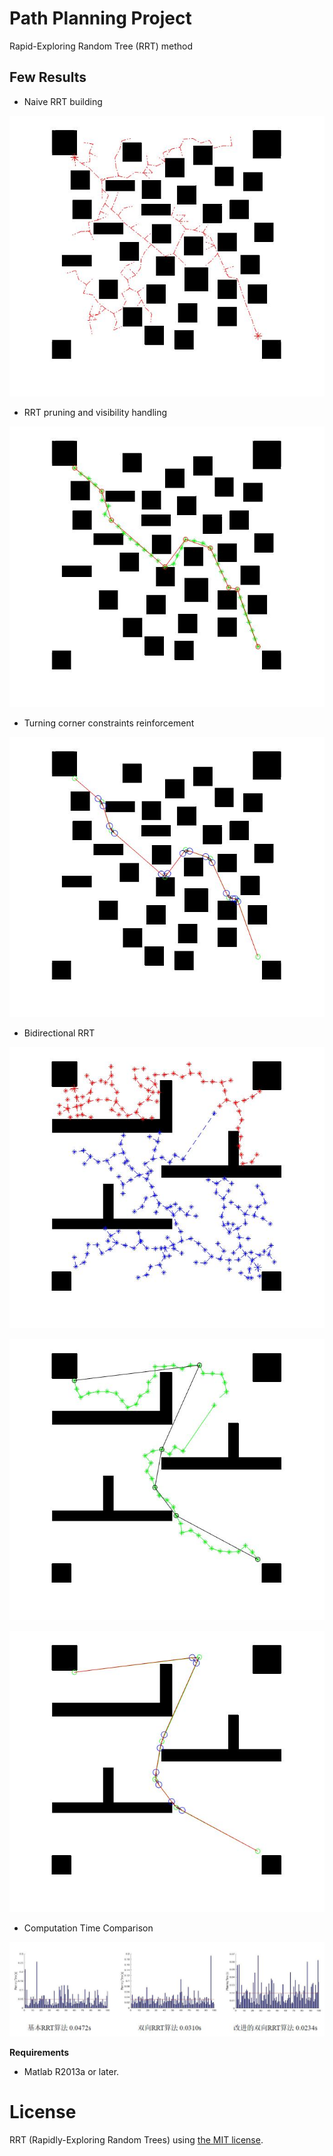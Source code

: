 # Path Planning Project

Rapid-Exploring Random Tree (RRT) method



## Few Results



- Naive RRT building

![](result/rrt_naive/s6.jpg)

- RRT pruning and visibility handling

![](result/rrt_naive/s5.jpg)

- Turning corner constraints reinforcement

![](result/rrt_naive/s4.jpg)

- Bidirectional RRT 

![](result/rrt_bidirectional/b3.jpg)

![](/result/rrt_bidirectional/b2.jpg)

![](/result/rrt_bidirectional/b1.jpg)

- Computation Time Comparison

![](/result/rrt_computation_compare/comp.jpg)

**Requirements**

- Matlab R2013a or later.

License
============

RRT (Rapidly-Exploring Random Trees) using [the MIT license](LICENSE).
